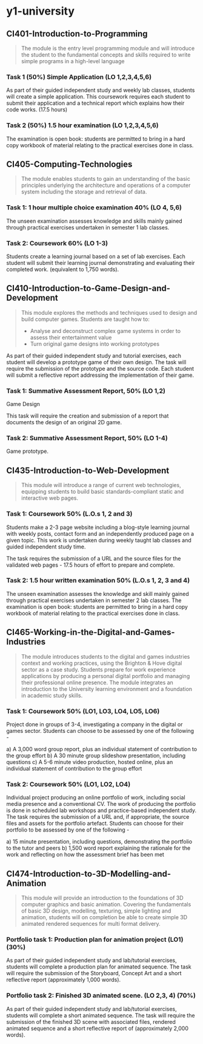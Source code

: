 # y1-university

## CI401-Introduction-to-Programming

[comment]: <> (//NOTE: Introduction to Programming)

> The module is the entry level programming module and will introduce the student to the fundamental concepts and skills required to write simple programs in a high-level language

### Task 1 (50%) Simple Application (LO 1,2,3,4,5,6)

As part of their guided independent study and weekly lab classes, students will create a simple application. This coursework requires each student to submit their application and a technical report which explains how their code works. (17.5 hours)

### Task 2 (50%) 1.5 hour examination (LO 1,2,3,4,5,6)

The examination is open book: students are permitted to bring in a hard
copy workbook of material relating to the practical exercises done in
class.

## CI405-Computing-Technologies

[comment]: <> (//NOTE: Computing Technologies)

> The module enables students to gain an understanding of the basic principles underlying the architecture and operations of a computer system including the storage and retrieval of data.

### Task 1: 1 hour multiple choice examination 40% (LO 4, 5,6)

The unseen examination assesses knowledge and skills mainly gained
through practical exercises undertaken in semester 1 lab classes.

### Task 2: Coursework 60% (LO 1-3)

Students create a learning journal based on a set of lab exercises.
Each student will submit their learning journal demonstrating and
evaluating their completed work. (equivalent to 1,750 words).

## CI410-Introduction-to-Game-Design-and-Development

[comment]: <> (//NOTE: Introduction to Game Design and Development)

> This module explores the methods and techniques used to design and build computer games. Students are taught how to:
> - Analyse and deconstruct complex game systems in order to assess their entertainment value
> - Turn original game designs into working prototypes

As part of their guided independent study and tutorial exercises, each student will develop a prototype game of their own design. The task will require the submission of the prototype and the source code. Each student will submit a reflective report addressing the implementation of their game.

### Task 1: Summative Assessment Report, 50% (LO 1,2)

Game Design

This task will require the creation and submission of a report that documents the design of an original 2D game.

### Task 2: Summative Assessment Report, 50% (LO 1-4)

Game prototype.

## CI435-Introduction-to-Web-Development

[comment]: <> (//NOTE: Introduction to Web Development)

> This module will introduce a range of current web technologies, equipping students to build basic standards-compliant static and interactive web pages.

### Task 1: Coursework 50% (L.O.s 1, 2 and 3)

Students make a 2-3 page website including a blog-style learning journal with weekly posts, contact form and an independently produced page on a given topic. This work is undertaken during weekly taught lab classes and guided independent study time.

The task requires the submission of a URL and the source files for the validated web pages - 17.5 hours of effort to prepare and complete.

### Task 2: 1.5 hour written examination 50% (L.O.s 1, 2, 3 and 4)

The unseen examination assesses the knowledge and skill mainly
gained through practical exercises undertaken in semester 2 lab
classes. The examination is open book: students are permitted to bring
in a hard copy workbook of material relating to the practical exercises
done in class.

## CI465-Working-in-the-Digital-and-Games-Industries

[comment]: <> (//NOTE: Working in the Digital and Games Industries)

> The module introduces students to the digital and games industries context and working practices, using the Brighton & Hove digital sector as a case study. Students prepare for work experience applications by producing a personal digital portfolio and managing their professional online presence. The module integrates an introduction to the University learning environment and a foundation in academic study skills.

### Task 1: Coursework 50% (LO1, LO3, LO4, LO5, LO6)

Project done in groups of 3-4, investigating a company in the digital or games sector. Students can choose to be assessed by one of the following -

a) A 3,000 word group report, plus an individual statement of
contribution to the group effort
b) A 30 minute group slideshow presentation, including questions
c) A 5-6 minute video production, hosted online, plus an individual
statement of contribution to the group effort

### Task 2: Coursework 50% (LO1, LO2, LO4)

Individual project producing an online portfolio of work, including social media presence and a conventional CV. The work of producing the portfolio is done in scheduled lab workshops and practice-based independent study. The task requires the submission of a URL and, if appropriate, the source files and assets for the portfolio artefact. Students can choose for their portfolio to be assessed by one of the following -

a) 15 minute presentation, including questions, demonstrating the
portfolio to the tutor and peers
b) 1,500 word report explaining the rationale for the work and
reflecting on how the assessment brief has been met

## CI474-Introduction-to-3D-Modelling-and-Animation

[comment]: <> (//NOTE: Introduction to 3D Modelling and Animation)

> This module will provide an introduction to the foundations of 3D computer graphics and basic animation. Covering the fundamentals of basic 3D design, modelling, texturing, simple lighting and animation, students will on completion be able to create simple 3D animated rendered sequences for multi format delivery.

### Portfolio task 1: Production plan for animation project (LO1) (30%)

As part of their guided independent study and lab/tutorial exercises, students will complete a production plan for animated sequence. The task will require the submission of the Storyboard, Concept Art and a short reflective report (approximately 1,000 words).

### Portfolio task 2: Finished 3D animated scene. (LO 2,3, 4) (70%)

As part of their guided independent study and lab/tutorial exercises, students will complete a short animated sequence. The task will require the submission of the finished 3D scene with associated files, rendered animated sequence and a short reflective report of (approximately 2,000 words).
